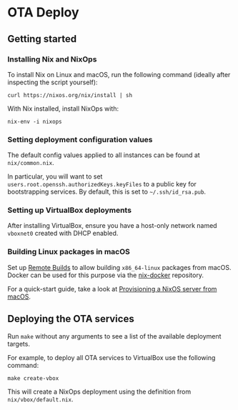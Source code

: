 # OTA Deploy

## Getting started

### Installing Nix and NixOps

To install Nix on Linux and macOS, run the following command (ideally after inspecting the script yourself):

```
curl https://nixos.org/nix/install | sh
```

With Nix installed, install NixOps with:

```
nix-env -i nixops
```

### Setting deployment configuration values

The default config values applied to all instances can be found at `nix/common.nix`.

In particular, you will want to set `users.root.openssh.authorizedKeys.keyFiles` to a public key for bootstrapping services. By default, this is set to `~/.ssh/id_rsa.pub`.

### Setting up VirtualBox deployments

After installing VirtualBox, ensure you have a host-only network named `vboxnet0` created with DHCP enabled.

### Building Linux packages in macOS

Set up [Remote Builds](https://nixos.org/nix/manual/#chap-distributed-builds) to allow building `x86_64-linux` packages from macOS. Docker can be used for this purpose via the [nix-docker](https://github.com/LnL7/nix-docker#running-as-a-remote-builder) repository.

For a quick-start guide, take a look at [Provisioning a NixOS server from macOS](https://medium.com/@zw3rk/provisioning-a-nixos-server-from-macos-d36055afc4ad).

## Deploying the OTA services

Run `make` without any arguments to see a list of the available deployment targets.

For example, to deploy all OTA services to VirtualBox use the following command:

`make create-vbox`

This will create a NixOps deployment using the definition from `nix/vbox/default.nix`.
